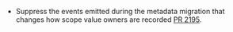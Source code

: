 * Suppress the events emitted during the metadata migration that changes how scope value owners are recorded [PR 2195](https://github.com/provenance-io/provenance/pull/2195).
